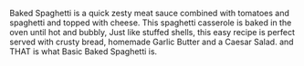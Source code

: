 Baked Spaghetti is a quick zesty meat sauce combined with tomatoes and spaghetti and topped with cheese.  This spaghetti casserole is baked in the oven until hot and bubbly,
Just like stuffed shells, this easy recipe is perfect served with  crusty bread, homemade Garlic Butter and a Caesar Salad.
and THAT is what Basic Baked Spaghetti is.
